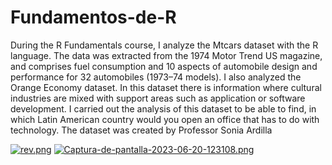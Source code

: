 # Fundamentos-de-R

During the R Fundamentals course, I analyze the Mtcars dataset with the R language. The data was extracted from the 1974 Motor Trend US magazine, and comprises fuel consumption and 10 aspects of automobile design and performance for 32 automobiles (1973–74 models). I also analyzed the Orange Economy dataset. In this dataset there is information where cultural industries are mixed with support areas such as application or software development. I carried out the analysis of this dataset to be able to find, in which Latin American country would you open an office that has to do with technology. The dataset was created by Professor Sonia Ardilla

[![rev.png](https://i.postimg.cc/50gBM8Wk/rev.png)](https://postimg.cc/2bqbQb64)
[![Captura-de-pantalla-2023-06-20-123108.png](https://i.postimg.cc/g2p3rMcB/Captura-de-pantalla-2023-06-20-123108.png)](https://postimg.cc/tYrsMNxh)
